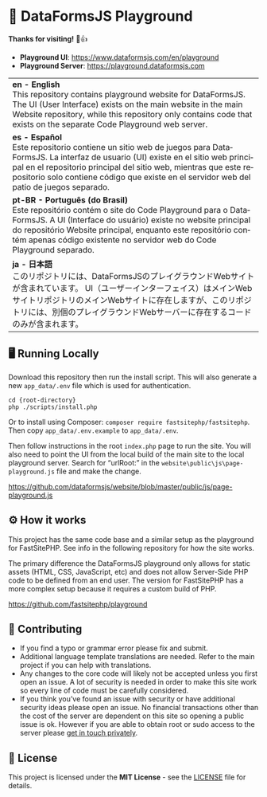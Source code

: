 # :star2: DataFormsJS Playground

**Thanks for visiting!** 🌠👍

* __Playground UI__: https://www.dataformsjs.com/en/playground
* __Playground Server__: https://playground.dataformsjs.com

<table>
  <tbody>
    <tr>
      <td><strong>en - English</strong><br> This repository contains playground website for DataFormsJS. The UI (User Interface) exists on the main website in the main Website repository, while this repository only contains code that exists on the separate Code Playground web server.</td>
    </tr>
    <tr>
      <td lang="es"><strong>es - Español</strong><br> Este repositorio contiene un sitio web de juegos para DataFormsJS. La interfaz de usuario (UI) existe en el sitio web principal en el repositorio principal del sitio web, mientras que este repositorio solo contiene código que existe en el servidor web del patio de juegos separado.</td>
    </tr>
    <tr>
      <td lang="pt-BR"><strong>pt-BR - Português (do Brasil)</strong><br> Este repositório contém o site do Code Playground para o DataFormsJS. A UI (Interface do usuário) existe no website principal do repositório Website principal, enquanto este repositório contém apenas código existente no servidor web do Code Playground separado.</td>
    </tr>
    <tr>
      <td lang="ja"><strong>ja - 日本語</strong><br> このリポジトリには、DataFormsJSのプレイグラウンドWebサイトが含まれています。 UI（ユーザーインターフェイス）はメインWebサイトリポジトリのメインWebサイトに存在しますが、このリポジトリには、別個のプレイグラウンドWebサーバーに存在するコードのみが含まれます。</td>
    </tr>
    <!--
    <tr>
      <td lang="{iso}"><strong>{iso} - {lang}</strong><br> {content}</td>
    </tr>
    -->
  </tbody>
</table>

## :desktop_computer: Running Locally

Download this repository then run the install script. This will also generate a new `app_data/.env` file which is used for authentication.

~~~
cd {root-directory}
php ./scripts/install.php
~~~

Or to install using Composer: `composer require fastsitephp/fastsitephp`. Then copy `app_data/.env.example` to `app_data/.env`.

Then follow instructions in the root `index.php` page to run the site. You will also need to point the UI from the local build of the main site to the local playground server. Search for “urlRoot:” in the `website\public\js\page-playground.js` file and make the change.

https://github.com/dataformsjs/website/blob/master/public/js/page-playground.js

## :gear: How it works

This project has the same code base and a similar setup as the playground for FastSitePHP. See info in the following repository for how the site works.

The primary difference the DataFormsJS playground only allows for static assets (HTML, CSS, JavaScript, etc) and does not allow Server-Side PHP code to be defined from an end user. The version for FastSitePHP has a more complex setup because it requires a custom build of PHP.

https://github.com/fastsitephp/playground


## :handshake: Contributing

* If you find a typo or grammar error please fix and submit.
* Additional language template translations are needed. Refer to the main project if you can help with translations.
* Any changes to the core code will likely not be accepted unless you first open an issue. A lot of security is needed in order to make this site work so every line of code must be carefully considered.
* If you think you’ve found an issue with security or have additional security ideas please open an issue. No financial transactions other than the cost of the server are dependent on this site so opening a public issue is ok. However if you are able to obtain root or sudo access to the server please [get in touch privately](https://www.fastsitephp.com/en/security-issue).

## :memo: License

This project is licensed under the **MIT License** - see the [LICENSE](LICENSE) file for details.
